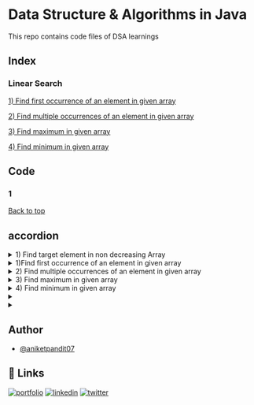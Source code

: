 
# Data Structure & Algorithms in Java

This repo contains code files of DSA learnings

## Index 

### Linear Search 
[ 1) Find first occurrence of an element in given array](#1)

[ 2) Find multiple occurrences of an element in given array](#2)

[ 3) Find maximum in given array](#3)

[ 4) Find minimum in given array](#4)


## Code

### 1
[Back to top](#Index)


## accordion
<details>
<summary>1) Find target element in non decreasing Array</summary>

```java
public class BinarySearch1 {
    public static void main(String[] args) {
        //non-decreasing order
        int arr[] ={2,4,8,9,23,56,77,85};
        binarySearch(arr,56);

    }

public static void binarySearch(int arr[], int target){
        int ans =-1;
        int start = 0;
        int end = arr.length-1;


        while(start<=end){
            int mid = start + (end-start)/2;
            if(arr[mid]==target){
                ans = mid;
                break;
            } else if (arr[mid]<target) {
                start = mid+1;
            }else{
                end = mid-1;
            }
        }
        if(ans ==-1){
            System.out.println("element not found");
        }
        else{
            System.out.println(target+" found at index "+ans);
        }
    }
}
```
</details>

<details>
<summary>1)Find first occurrence of an element in given array</summary>

```java
public class LinearSearch {

    public static void main(String[] args) {
    int arr[]={2,3,6,3,2,24,7,9,54,44,444,22,23,55,65,44,33,3};
      linearSearch(arr, 3);

    }



    public static void linearSearch(int arr[], int target){
        int ans =-1;
        for (int i =0; i<arr.length;i++){
            if(arr[i]==target){
                ans =i;
                break;
        }
    }
        if(ans == -1){
            System.out.println("Element not found");
        }else{

        System.out.println("found element at pos "+ans);
        }
    }
}
```
</details>

<details>
<summary>2) Find multiple occurrences of an element in given array</summary>

```java
//code
// 2) Find multiple occurrences of an element in given array
public class LinearSearch2 {

    public static void main(String[] args) {
    int arr[]={2,3,6,3,2,24,7,9,54,44,444,22,23,55,65,44,33,3};
     
		 linearSearchMultiple(arr,3);
    }

 public static void linearSearchMultiple(int arr[], int target){

        int ans[]= new int[arr.length];
        int k =0;
        for (int i =0; i<arr.length;i++){
            if(arr[i]==target){
                ans[k] =i;
                k++;
            }
        }
        if(k == 0){
            System.out.println("Element not found");
        }else{
            for(int i= 0; i<k; i++)
            System.out.println("found element at pos "+ans[i]);
        }
    }

}

```
</details>

<details>
<summary>3) Find maximum in given array</summary>

```java
//code// 3) Find maximum in given array

public class LinearSearch3 {

    public static void main(String[] args) {
    int arr[]={2,3,6,3,2,24,7,9,54,44,444,22,23,55,65,44,33,3};

    findMax(arr);
      
    }

public static  void findMax(int arr[]){
//        int maxx = Integer.MIN_VALUE; //this is another method to calculate max. just compare element with min value
        int max= arr[0];
        for (int i = 0; i < arr.length; i++) {
            if(max<arr[i]){
                max =arr[i];
            }
        }
        System.out.println("maximum is "+max);
    }
}
```
</details>

<details>
<summary>4) Find minimum in given array</summary>

```java
//code
// 4) Find minimum in given array

public class LinearSearch4 {

    public static void main(String[] args) {
    int arr[]={2,3,6,3,2,24,7,9,54,44,444,22,23,55,65,44,33,3};

       findMinimum(arr);
    }

public static void findMinimum(int arr[]){
//        int minn = Integer.MAX_VALUE;
        int min = arr[0];
        for(int i =0; i<arr.length; i++){
            if(arr[i]<min){
                min=arr[i];
            }
        }
        System.out.println("Minimum is "+min);
    }


}

```

</details>

<details>
<summary></summary>

```java
//code

```

</details>

<details>
<summary></summary>

```java
//code

```

</details>

## Author

- [@aniketpandit07](https://www.github.com/aniketpandit07)

## 🔗 Links
[![portfolio](https://img.shields.io/badge/my_portfolio-000?style=for-the-badge&logo=ko-fi&logoColor=white)](https://aniketpandit07.github.io/portfolio-hub/)
[![linkedin](https://img.shields.io/badge/linkedin-0A66C2?style=for-the-badge&logo=linkedin&logoColor=white)](https://www.linkedin.com/in/aniket-pandit-7b1951201/)
[![twitter](https://img.shields.io/badge/twitter-1DA1F2?style=for-the-badge&logo=twitter&logoColor=white)](https://twitter.com/aniketpandit07)



